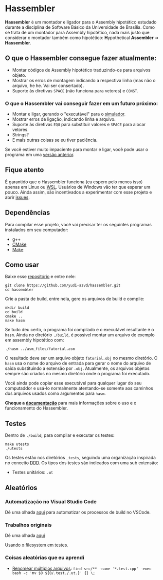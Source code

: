 # Hassembler
**Hassembler** é um montador e ligador para
o Assembly hipotético estudado durante a disciplina de Software Básico da
Universidade de Brasília. Como se trata de um montador para Assembly hipotético,
nada mais justo que considerar o montador também como hipotético:
<b>H</b>ypothetical <b>Assembler</b> ➜ <b> Hassembler</b>.


## O que o Hassembler consegue fazer atualmente:
- Montar códigos de Assembly hipotético traduzindo-os para arquivos objeto.
- Mostrar os erros de montagem indicando a respectiva linha (mas não o arquivo,
he he. Vai ser consertado).
- Suporte às diretivas `SPACE` (não funciona para vetores) e `CONST`.


### O que o Hassembler vai conseguir fazer em um futuro próximo:
- Montar e ligar, gerando o "executável" para o [simulador](docs/simulador.md).
- Mostrar erros de ligação, indicando linha e arquivo.
- Suporte às diretivas `EQU` para substituir valores e `SPACE` para alocar
vetores.
- Strings?
- E mais outras coisas se eu tiver paciência.

Se você estiver muito impaciente para montar e ligar, você pode usar o programa
em uma [versão anterior](docs/curiosidades.md#trabalhos-originais).


## Fique atento
É garantido que o Hassembler funciona (eu espero pelo menos isso) apenas em
Linux ou [WSL](https://docs.microsoft.com/en-us/windows/wsl/). Usuários de
Windows vão ter que esperar um pouco. Ainda assim, são incentivados a
experimentar com esse projeto e abrir
[issues](https://github.com/yudi-azvd/hassembler/issues/new).


## Dependências
Para compilar esse projeto, você vai precisar ter os seguintes programas
instalados em seu computador:

- g++
- [CMake](https://cmake.org/download/)
- [Make](https://www.gnu.org/software/make/)
<!-- (ou [Ninja](https://ninja-build.org/)) -->


## Como usar
Baixe esse [repositório](https://github.com/yudi-azvd/hassembler) e entre nele:

    git clone https://github.com/yudi-azvd/hassembler.git
    cd hassembler

Crie a pasta de build, entre nela, gere os arquivos de build e compile:

    mkdir build
    cd build
    cmake ..
    make hasm

Se tudo deu certo, o programa foi compilado e o executável resultante é o
`hasm`. Ainda no diretório `./build`, é possível montar um arquivo de exemplo
em assembly hipotético com:

    ./hasm ../asm_files/fatorial.asm

O resultado deve ser um arquivo objeto `fatorial.obj` no mesmo diretório. O
`hasm` usa o nome do arquivo de entrada para gerar o nome do arquivo de saída
substituindo a extensão por `.obj`. Atualmente, os arquivos objetos sempre são
criados no mesmo diretório onde o programa foi executado.

Você ainda pode copiar esse executável para qualquer lugar do seu computaddor
e usá-lo normalmente atentando-se somente aos caminhos dos arquivos usados como
argumentos para `hasm`.

**Cheque a [documentação](docs/README.md)**
para mais informações sobre o uso e o funcionamento do Hassembler.


## Testes
Dentro de `./build`, para compilar e executar os testes:

    make utests
    ./utests

Os testes estão nos diretórios `_tests`, seguindo uma organização inspirada no
conceito [DDD](https://en.wikipedia.org/wiki/Domain-driven_design). Os tipos dos
testes são indicados com uma sub extensão:

- Testes unitários: `.ut`
<!-- - Testes de integração: `.it`
- Testes de ponta a ponta (end-to-end): `.e2et` -->


## Aleatórios

### Automatização no Visual Studio Code
Dê uma olhada [aqui](docs/vscode-automation.md) para automatizar os processos de
build no VSCode.


### Trabalhos originais
Dê uma olhada [aqui](docs/curiosidades.md#trabalhos-originais)

[Usando o filesystem em testes](https://softwareengineering.stackexchange.com/questions/330393/reading-a-file-before-testing-a-method-it-is-an-integration-test-or-a-unit-tes).


### Coisas aleatórias que eu aprendi
- [Renomear múltiplos arquivos](https://stackoverflow.com/questions/15290186/find-a-pattern-in-files-and-rename-them):
`find src/** -name '*.test.cpp' -exec bash -c 'mv $0 ${0/.test./.ut.}' {} \;`
